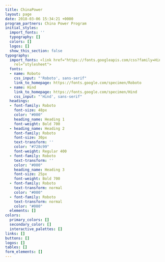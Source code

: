 ```yaml
---
title: ChinaPower
layout: page
date: 2018-03-06 15:34:21 +0000
program_partners: China Power Program
initial_styles:
  import_fonts: ''
  typography: []
  colors: []
  logos: []
  show_this_section: false
typography:
  import_fonts: <link href="https://fonts.googleapis.com/css?family=Hind|Roboto:400,600,700"
    rel="stylesheet">
  fonts:
  - name: Roboto
    css_input: "'Roboto', sans-serif"
    link_to_homepage: https://fonts.google.com/specimen/Roboto
  - name: Hind
    link_to_homepage: https://fonts.google.com/specimen/Hind
    css_input: "'Hind', sans-serif"
  headings:
  - font-family: Roboto
    font-size: 48px
    color: "#000"
    heading_name: Heading 1
    font-weight: Bold 700
  - heading_name: Heading 2
    font-family: Roboto
    font-size: 30px
    text-transform: ''
    color: "#728c99"
    font-weight: Regular 400
  - font-family: Roboto
    text-transform: ''
    color: "#000"
    heading_name: Heading 3
    font-size: 25px
    font-weight: Bold 700
  - font-family: Roboto
    text-transform: normal
    color: "#000"
  - font-family: Roboto
    text-transform: normal
    color: "#000"
  elements: []
colors:
  primary_colors: []
  secondary_color: []
  interactive_palettes: []
links: []
buttons: []
logos: []
tables: []
form_elements: []
---
```

